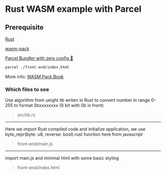 # Rust WASM example with Parcel

## Prerequisite

[Rust](https://www.rust-lang.org)

[wasm-pack](https://rustwasm.github.io/wasm-pack/installer/)

[Parcel Bundler with zero config 🚀](https://parceljs.org/getting_started.html)

``` bash
parcel ./front-end/index.html
```

More info:
[WASM Pack Book](https://rustwasm.github.io/wasm-pack/book/introduction.html)

### Which files to see

Use algorithm from ueight lib writen in Rust to convert
number in range 0-255 to format 0bxxxxxxxx (8 bit with 0b in front)
> src/lib.rs
---
Here we import Rust compiled code and initialize application, we use byte_repr(byte: u8, reverse: bool) rust function here from javascript
> front-end/main.js
---
import main.js and minimal html with some basic styling
> front-end/index.html
